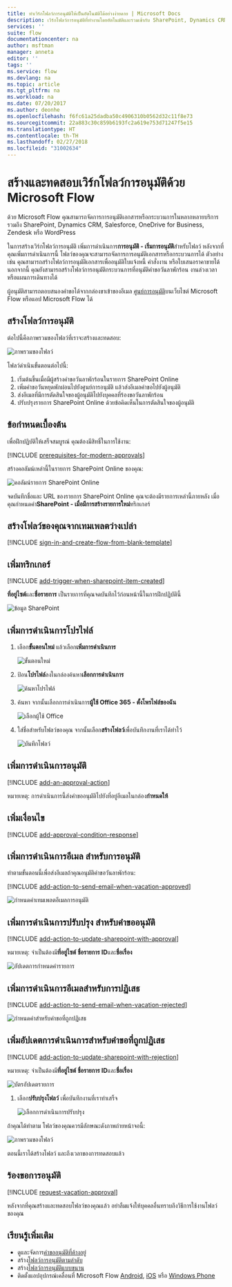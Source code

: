 ```yaml
---
title: ทำเวิร์กโฟลว์การอนุมัติให้เป็นอัตโนมัติได้อย่างง่ายดาย | Microsoft Docs
description: เวิร์กโฟลว์การอนุมัติที่ทำงานโดยอัตโนมัติและรวมเข้ากับ SharePoint, Dynamics CRM, Salesforce, OneDrive for Business, Zendesk หรือ WordPress
services: ''
suite: flow
documentationcenter: na
author: msftman
manager: anneta
editor: ''
tags: ''
ms.service: flow
ms.devlang: na
ms.topic: article
ms.tgt_pltfrm: na
ms.workload: na
ms.date: 07/20/2017
ms.author: deonhe
ms.openlocfilehash: f6fc61a25dadba50c4906310b0562d32c11f8e73
ms.sourcegitcommit: 22a883c30c859b6193fc2a619e753d71247f5e15
ms.translationtype: HT
ms.contentlocale: th-TH
ms.lasthandoff: 02/27/2018
ms.locfileid: "31002634"
---
```

# <a name="create-and-test-an-approval-workflow-with-microsoft-flow"></a>สร้างและทดสอบเวิร์กโฟลว์การอนุมัติด้วย Microsoft Flow
ด้วย Microsoft Flow คุณสามารถจัดการการอนุมัติเอกสารหรือกระบวนการในหลากหลายบริการ รวมถึง SharePoint, Dynamics CRM, Salesforce, OneDrive for Business, Zendesk หรือ WordPress

ในการสร้างเวิร์กโฟลว์การอนุมัติ เพิ่มการดำเนินการ**การอนุมัติ - เริ่มการอนุมัติ**สำหรับโฟลว์ หลังจากที่คุณเพิ่มการดำเนินการนี้ โฟลว์ของคุณจะสามารถจัดการการอนุมัติเอกสารหรือกระบวนการได้ ตัวอย่างเช่น คุณสามารถสร้างโฟลว์การอนุมัติเอกสารเพื่ออนุมัติใบแจ้งหนี้ คำสั่งงาน หรือใบเสนอราคาขายได้ นอกจากนี้ คุณยังสามารถสร้างโฟลว์การอนุมัติกระบวนการที่อนุมัติคำขอวันลาพักร้อน งานล่วงเวลา หรือแผนการเดินทางได้

ผู้อนุมัติสามารถตอบสนองคำขอได้จากกล่องขาเข้าของอีเมล [ศูนย์การอนุมัติ](https://flow.microsoft.com/manage/approvals/received/)บนเว็บไซต์ Microsoft Flow หรือแอป Microsoft Flow ได้

## <a name="create-an-approval-flow"></a>สร้างโฟลว์การอนุมัติ
ต่อไปนี้คือภาพรวมของโฟลว์ที่เราจะสร้างและทดสอบ:

   ![ภาพรวมของโฟลว์](./media/modern-approvals/create-flow-overview.png)

โฟลว์ดำเนินขั้นตอนต่อไปนี้:

1. เริ่มต้นขึ้นเมื่อมีผู้สร้างคำขอวันลาพักร้อนในรายการ SharePoint Online
2. เพิ่มคำขอวันหยุดพักผ่อนไปยังศูนย์การอนุมัติ แล้วส่งอีเมลคำขอไปยังผู้อนุมัติ
3. ส่งอีเมลที่มีการตัดสินใจของผู้อนุมัติไปยังบุคคลที่ร้องขอวันลาพักร้อน
4. ปรับปรุงรายการ SharePoint Online ด้วยข้อคิดเห็นในการตัดสินใจของผู้อนุมัติ

## <a name="prerequisites"></a>ข้อกำหนดเบื้องต้น
เพื่อฝึกปฏิบัติให้เสร็จสมบูรณ์ คุณต้องมีสิทธิ์ในการใช้งาน:

[!INCLUDE [prerequisites-for-modern-approvals](includes/prerequisites-for-modern-approvals.md)]

สร้างคอลัมน์เหล่านี้ในรายการ SharePoint Online ของคุณ:

   ![คอลัมน์รายการ SharePoint Online](./media/modern-approvals/sharepoint-list-fields.png)

จดบันทึกชื่อและ URL ของรายการ SharePoint Online คุณจะต้องมีรายการเหล่านี้ภายหลัง เมื่อคุณกำหนดค่า**SharePoint - เมื่อมีการสร้างรายการใหม่**ทริกเกอร์

## <a name="create-your-flow-from-the-blank-template"></a>สร้างโฟลว์ของคุณจากเทมเพลตว่างเปล่า
[!INCLUDE [sign-in-and-create-flow-from-blank-template](includes/sign-in-and-create-flow-from-blank-template.md)]

## <a name="add-a-trigger"></a>เพิ่มทริกเกอร์
[!INCLUDE [add-trigger-when-sharepoint-item-created](includes/add-trigger-when-sharepoint-item-created.md)]

**ที่อยู่ไซต์**และ**ชื่อรายการ** เป็นรายการที่คุณจดบันทึกไว้ก่อนหน้านี้ในการฝึกปฏิบัตินี้

![ข้อมูล SharePoint](./media/modern-approvals/select-sharepoint-site-info.png)

## <a name="add-a-profile-action"></a>เพิ่มการดำเนินการโปรไฟล์
1. เลือก**ขั้นตอนใหม่** แล้วเลือก**เพิ่มการดำเนินการ**
   
    ![ขั้นตอนใหม่](./media/modern-approvals/select-sharepoint-add-action.png)
2. ป้อน**โปรไฟล์**ลงในกล่องค้นหา**เลือกการดำเนินการ**
   
    ![ค้นหาโปรไฟล์](./media/modern-approvals/search-for-profile.png)
3. ค้นหา จากนั้นเลือกการดำเนินการ**ผู้ใช้ Office 365 - ตั้งโพรไฟล์ของฉัน**
   
    ![เลือกผู้ใช้ Office](./media/modern-approvals/select-my-profile.png)
4. ใส่ชื่อสำหรับโฟลว์ของคุณ จากนั้นเลือก**สร้างโฟลว์**เพื่อบันทึกงานที่เราได้ทำไว้
   
    ![บันทึกโฟลว์](./media/modern-approvals/save.png)

## <a name="add-an-approval-action"></a>เพิ่มการดำเนินการอนุมัติ
[!INCLUDE [add-an-approval-action](includes/add-an-approval-action.md)]

หมายเหตุ: การดำเนินการนี้ส่งคำขออนุมัติไปยังที่อยู่อีเมลในกล่อง**กำหนดให้**

## <a name="add-a-condition"></a>เพิ่มเงื่อนไข
[!INCLUDE [add-approval-condition-response](includes/add-approval-condition-response.md)]

## <a name="add-an-email-action-for-approvals"></a>เพิ่มการดำเนินการอีเมล สำหรับการอนุมัติ
ทำตามขั้นตอนนี้เพื่อส่งอีเมลถ้าคุณอนุมัติคำขอวันลาพักร้อน:

[!INCLUDE [add-action-to-send-email-when-vacation-approved](includes/add-action-to-send-email-when-vacation-approved.md)]

   ![กำหนดค่าเทมเพลตอีเมลการอนุมัติ](./media/sequential-modern-approvals/yes-email-config.png)

## <a name="add-an-update-action-for-approved-requests"></a>เพิ่มการดำเนินการปรับปรุง สำหรับคำขออนุมัติ
[!INCLUDE [add-action-to-update-sharepoint-with-approval](includes/add-action-to-update-sharepoint-with-approval.md)]

หมายเหตุ: จำเป็นต้องมี**ที่อยู่ไซต์** **ชื่อรายการ** **ID**และ**ชื่อเรื่อง**

![อัปเดตการกำหนดค่ารายการ](./media/modern-approvals/configure-update-item.png)

## <a name="add-an-email-action-for-rejections"></a>เพิ่มการดำเนินการอีเมลสำหรับการปฏิเสธ
[!INCLUDE [add-action-to-send-email-when-vacation-rejected](includes/add-action-to-send-email-when-vacation-rejected.md)]

![กำหนดค่าสำหรับคำขอที่ถูกปฏิเสธ](./media/modern-approvals/configure-rejected-email.png)

## <a name="add-update-action-for-rejected-requests"></a>เพิ่มอัปเดตการดำเนินการสำหรับคำขอที่ถูกปฏิเสธ
[!INCLUDE [add-action-to-update-sharepoint-with-rejection](includes/add-action-to-update-sharepoint-with-rejection.md)]

   หมายเหตุ: จำเป็นต้องมี**ที่อยู่ไซต์** **ชื่อรายการ** **ID**และ**ชื่อเรื่อง**

![บัตรอัปเดตรายการ](./media/modern-approvals/configure-update-item-no.png)

1. เลือก**ปรับปรุงโฟลว์** เพื่อบันทึกงานที่เราทำเสร็จ
   
    ![เลือกการดำเนินการปรับปรุง](./media/modern-approvals/update.png)

ถ้าคุณได้ทำตาม โฟลว์ของคุณควรมีลักษณะดังภาพถ่ายหน้าจอนี้:

![ภาพรวมของโฟลว์](./media/modern-approvals/completed-flow.png)

ตอนนี้เราได้สร้างโฟลว์ และถึงเวลาของการทดสอบแล้ว

## <a name="request-an-approval"></a>ร้องขอการอนุมัติ
[!INCLUDE [request-vacation-approval](includes/request-vacation-approval.md)]

หลังจากที่คุณสร้างและทดสอบโฟลว์ของคุณแล้ว อย่าลืมแจ้งให้บุคคลอื่นทราบถึงวิธีการใช้งานโฟลว์ของคุณ

## <a name="learn-more"></a>เรียนรู้เพิ่มเติม
* ดูและจัดการ[คำขออนุมัติที่ค้างอยู่](approve-reject-requests.md)
* สร้าง[โฟลว์การอนุมัติตามลำดับ](sequential-modern-approvals.md)
* สร้าง[โฟลว์การอนุมัติแบบขนาน](parallel-modern-approvals.md)
* ติดตั้งแอปอุปกรณ์เคลื่อนที่ Microsoft Flow [Android](https://aka.ms/flowmobiledocsandroid), [iOS](https://aka.ms/flowmobiledocsios) หรือ [Windows Phone](https://aka.ms/flowmobilewindows)
